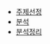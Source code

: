 - [주제선정](https://juwon2021.tistory.com/281)
- [분석](https://juwon2021.tistory.com/297)
- [분석정리](https://juwon2021.tistory.com/305)